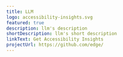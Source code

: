 ```yaml
---
title: LLM
logo: accessibility-insights.svg
featured: true
description: llm's description
shortDescription: llm's short description
linkText: Get Accessibility Insights
projectUrl: https://github.com/edge/
---
```

